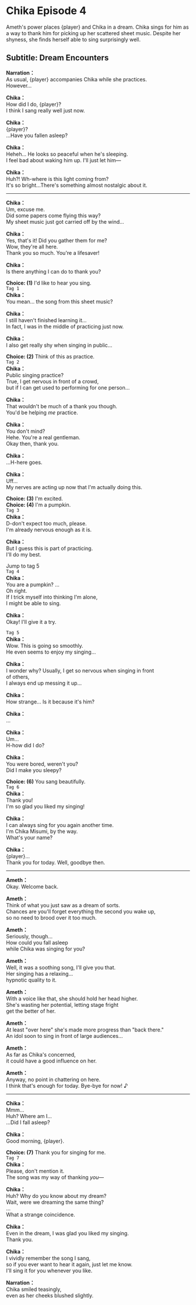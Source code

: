 # Chika Episode 4
Ameth's power places {player} and Chika in a dream. Chika sings for him as a way to thank him for picking up her scattered sheet music. Despite her shyness, she finds herself able to sing surprisingly well.
  
## Subtitle: Dream Encounters
  
**Narration：**  
As usual, {player} accompanies Chika while she practices.  
However...  
  
**Chika：**  
How did I do, {player}?  
I think I sang really well just now.  
  
**Chika：**  
{player}?  
...Have you fallen asleep?  
  
**Chika：**  
Heheh... He looks so peaceful when he's sleeping.  
I feel bad about waking him up. I'll just let him—  
  
**Chika：**  
Huh?! Wh-where is this light coming from?  
It's so bright...There's something almost nostalgic about it.  
  

---  
  
**Chika：**  
Um, excuse me.  
Did some papers come flying this way?  
My sheet music just got carried off by the wind...  
  
**Chika：**  
Yes, that's it! Did you gather them for me?  
Wow, they're all here.  
Thank you so much. You're a lifesaver!  
  
**Chika：**  
Is there anything I can do to thank you?  
  
**Choice: (1)**  I'd like to hear you sing.  
`Tag 1`  
**Chika：**  
You mean... the song from this sheet music?  
  
**Chika：**  
I still haven't finished learning it...  
In fact, I was in the middle of practicing just now.  
  
**Chika：**  
I also get really shy when singing in public...  
  
**Choice: (2)**  Think of this as practice.  
`Tag 2`  
**Chika：**  
Public singing practice?  
True, I get nervous in front of a crowd,  
but if I can get used to performing for one person...  
  
**Chika：**  
That wouldn't be much of a thank you though.  
You'd be helping *me* practice.  
  
**Chika：**  
You don't mind?  
Hehe. You're a real gentleman.  
Okay then, thank you.  
  
**Chika：**  
...H-here goes.  
  
**Chika：**  
Uff...  
My nerves are acting up now that I'm actually doing this.  
  
**Choice: (3)**  I'm excited.  
**Choice: (4)**  I'm a pumpkin.  
`Tag 3`  
**Chika：**  
D-don't expect too much, please.  
I'm already nervous enough as it is.  
  
**Chika：**  
But I guess this is part of practicing.  
I'll do my best.  
  
Jump to tag 5  
`Tag 4`  
**Chika：**  
You are a pumpkin? ...  
Oh right.  
If I trick myself into thinking I'm alone,  
I might be able to sing.  
  
**Chika：**  
Okay! I'll give it a try.  
  
`Tag 5`  
**Chika：**  
Wow. This is going so smoothly.  
He even seems to enjoy my singing...  
  
**Chika：**  
I wonder why? Usually, I get so nervous when singing in front  
of others,  
I always end up messing it up...  
  
**Chika：**  
How strange... Is it because it's him?  
  
**Chika：**  
...  
  
**Chika：**  
Um...  
H-how did I do?  
  
**Chika：**  
You were bored, weren't you?  
Did I make you sleepy?  
  
**Choice: (6)**  You sang beautifully.  
`Tag 6`  
**Chika：**  
Thank you!  
I'm so glad you liked my singing!  
  
**Chika：**  
I can always sing for you again another time.  
I'm Chika Misumi, by the way.  
What's your name?  
  
**Chika：**  
{player}...  
Thank you for today. Well, goodbye then.  
  

---  
  
**Ameth：**  
Okay. Welcome back.  
  
**Ameth：**  
Think of what you just saw as a dream of sorts.  
Chances are you'll forget everything the second you wake up,  
so no need to brood over it too much.  
  
**Ameth：**  
Seriously, though...  
How could you fall asleep  
while Chika was singing for you?  
  
**Ameth：**  
Well, it was a soothing song, I'll give you that.  
Her singing has a relaxing...  
hypnotic quality to it.  
  
**Ameth：**  
With a voice like that, she should hold her head higher.  
She's wasting her potential, letting stage fright  
get the better of her.  
  
**Ameth：**  
At least \"over here\" she's made more progress than \"back there.\"  
An idol soon to sing in front of large audiences...  
  
**Ameth：**  
As far as Chika's concerned,  
it could have a good influence on her.  
  
**Ameth：**  
Anyway, no point in chattering on here.  
I think that's enough for today. Bye-bye for now! ♪  
  

---  
  
**Chika：**  
Mmm...  
Huh? Where am I...  
...Did I fall asleep?  
  
**Chika：**  
Good morning, {player}.  
  
**Choice: (7)**  Thank you for singing for me.  
`Tag 7`  
**Chika：**  
Please, don't mention it.  
The song was my way of thanking *you*—  
  
**Chika：**  
Huh? Why do you know about my dream?  
Wait, were we dreaming the same thing?  
...  
What a strange coincidence.  
  
**Chika：**  
Even in the dream, I was glad you liked my singing.  
Thank you.  
  
**Chika：**  
I vividly remember the song I sang,  
so if you ever want to hear it again, just let me know.  
I'll sing it for you whenever you like.  
  
**Narration：**  
Chika smiled teasingly,  
even as her cheeks blushed slightly.  
